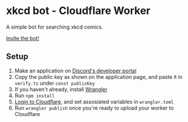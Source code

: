 # xkcd bot - Cloudflare Worker

A simple bot for searching xkcd comics.

[Invite the bot!](https://discord.com/api/oauth2/authorize?client_id=884864200374124624&scope=applications.commands)

## Setup

1. Make an application on [Discord's developer portal](https://discord.com/developers/applications)
2. Copy the public key as shown on the application page, and paste it in `verify.ts` under `const publicKey`
3. If you haven't already, install [Wrangler](https://developers.cloudflare.com/workers/cli-wrangler/install-update)
4. Run `npm install`
5. [Login to Cloudflare](https://developers.cloudflare.com/workers/cli-wrangler/authentication), and set assosiated variables in `wrangler.toml`
6. Run `wrangler publish` once you're ready to upload your worker to Cloudflare

